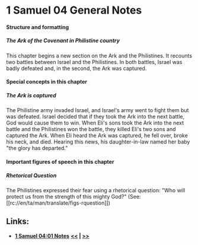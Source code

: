 # 1 Samuel 04 General Notes #

#### Structure and formatting ####

##### The Ark of the Covenant in Philistine country #####

This chapter begins a new section on the Ark and the Philistines. It recounts two battles between Israel and the Philistines. In both battles, Israel was badly defeated and, in the second, the Ark was captured.

#### Special concepts in this chapter ####

##### The Ark is captured #####

The Philistine army invaded Israel, and Israel's army went to fight them but was defeated. Israel decided that if they took the Ark into the next battle, God would cause them to win. When Eli's sons took the Ark into the next battle and the Philistines won the battle, they killed Eli's two sons and captured the Ark. When Eli heard the Ark was captured, he fell over, broke his neck, and died. Hearing this news, his daughter-in-law named her baby "the glory has departed." 

#### Important figures of speech in this chapter ####

##### Rhetorical Question #####

The Philistines expressed their fear using a rhetorical question: "Who will protect us from the strength of this mighty God?" (See: [[rc://en/ta/man/translate/figs-rquestion]])

## Links: ##

* __[1 Samuel 04:01 Notes](./01.md)__
__[<<](../03/intro.md) | [>>](../05/intro.md)__